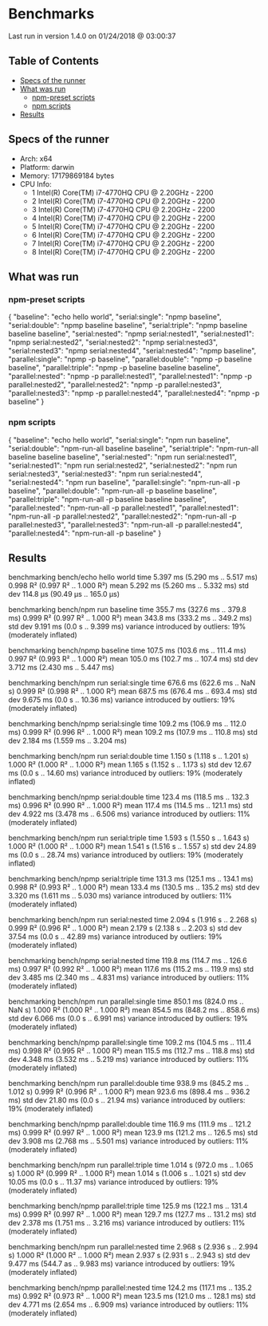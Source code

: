 # Benchmarks

Last run in version 1.4.0 on 01/24/2018 @ 03:00:37

## Table of Contents

* [Specs of the runner](#specs-of-the-runner)
* [What was run](#what-was-run)
  * [npm-preset scripts](#npm-preset-scripts)
  * [npm scripts](#npm-scripts)
* [Results](#results)

## Specs of the runner

* Arch: x64
* Platform: darwin
* Memory: 17179869184 bytes
* CPU Info:
  * 1 Intel(R) Core(TM) i7-4770HQ CPU @ 2.20GHz - 2200
  * 2 Intel(R) Core(TM) i7-4770HQ CPU @ 2.20GHz - 2200
  * 3 Intel(R) Core(TM) i7-4770HQ CPU @ 2.20GHz - 2200
  * 4 Intel(R) Core(TM) i7-4770HQ CPU @ 2.20GHz - 2200
  * 5 Intel(R) Core(TM) i7-4770HQ CPU @ 2.20GHz - 2200
  * 6 Intel(R) Core(TM) i7-4770HQ CPU @ 2.20GHz - 2200
  * 7 Intel(R) Core(TM) i7-4770HQ CPU @ 2.20GHz - 2200
  * 8 Intel(R) Core(TM) i7-4770HQ CPU @ 2.20GHz - 2200

## What was run

### npm-preset scripts

{
  "baseline": "echo hello world",
  "serial:single": "npmp baseline",
  "serial:double": "npmp baseline baseline",
  "serial:triple": "npmp baseline baseline baseline",
  "serial:nested": "npmp serial:nested1",
  "serial:nested1": "npmp serial:nested2",
  "serial:nested2": "npmp serial:nested3",
  "serial:nested3": "npmp serial:nested4",
  "serial:nested4": "npmp baseline",
  "parallel:single": "npmp -p baseline",
  "parallel:double": "npmp -p baseline baseline",
  "parallel:triple": "npmp -p baseline baseline baseline",
  "parallel:nested": "npmp -p parallel:nested1",
  "parallel:nested1": "npmp -p parallel:nested2",
  "parallel:nested2": "npmp -p parallel:nested3",
  "parallel:nested3": "npmp -p parallel:nested4",
  "parallel:nested4": "npmp -p baseline"
}

### npm scripts

{
  "baseline": "echo hello world",
  "serial:single": "npm run baseline",
  "serial:double": "npm-run-all baseline baseline",
  "serial:triple": "npm-run-all baseline baseline baseline",
  "serial:nested": "npm run serial:nested1",
  "serial:nested1": "npm run serial:nested2",
  "serial:nested2": "npm run serial:nested3",
  "serial:nested3": "npm run serial:nested4",
  "serial:nested4": "npm run baseline",
  "parallel:single": "npm-run-all -p baseline",
  "parallel:double": "npm-run-all -p baseline baseline",
  "parallel:triple": "npm-run-all -p baseline baseline baseline",
  "parallel:nested": "npm-run-all -p parallel:nested1",
  "parallel:nested1": "npm-run-all -p parallel:nested2",
  "parallel:nested2": "npm-run-all -p parallel:nested3",
  "parallel:nested3": "npm-run-all -p parallel:nested4",
  "parallel:nested4": "npm-run-all -p baseline"
}

## Results

benchmarking bench/echo hello world
time                 5.397 ms   (5.290 ms .. 5.517 ms)
                     0.998 R²   (0.997 R² .. 1.000 R²)
mean                 5.292 ms   (5.260 ms .. 5.332 ms)
std dev              114.8 μs   (90.49 μs .. 165.0 μs)

benchmarking bench/npm run baseline
time                 355.7 ms   (327.6 ms .. 379.8 ms)
                     0.999 R²   (0.997 R² .. 1.000 R²)
mean                 343.8 ms   (333.2 ms .. 349.2 ms)
std dev              9.191 ms   (0.0 s .. 9.399 ms)
variance introduced by outliers: 19% (moderately inflated)

benchmarking bench/npmp baseline
time                 107.5 ms   (103.6 ms .. 111.4 ms)
                     0.997 R²   (0.993 R² .. 1.000 R²)
mean                 105.0 ms   (102.7 ms .. 107.4 ms)
std dev              3.712 ms   (2.430 ms .. 5.447 ms)

benchmarking bench/npm run serial:single
time                 676.6 ms   (622.6 ms .. NaN s)
                     0.999 R²   (0.998 R² .. 1.000 R²)
mean                 687.5 ms   (676.4 ms .. 693.4 ms)
std dev              9.675 ms   (0.0 s .. 10.36 ms)
variance introduced by outliers: 19% (moderately inflated)

benchmarking bench/npmp serial:single
time                 109.2 ms   (106.9 ms .. 112.0 ms)
                     0.999 R²   (0.996 R² .. 1.000 R²)
mean                 109.2 ms   (107.9 ms .. 110.8 ms)
std dev              2.184 ms   (1.559 ms .. 3.204 ms)

benchmarking bench/npm run serial:double
time                 1.150 s    (1.118 s .. 1.201 s)
                     1.000 R²   (1.000 R² .. 1.000 R²)
mean                 1.165 s    (1.152 s .. 1.173 s)
std dev              12.67 ms   (0.0 s .. 14.60 ms)
variance introduced by outliers: 19% (moderately inflated)

benchmarking bench/npmp serial:double
time                 123.4 ms   (118.5 ms .. 132.3 ms)
                     0.996 R²   (0.990 R² .. 1.000 R²)
mean                 117.4 ms   (114.5 ms .. 121.1 ms)
std dev              4.922 ms   (3.478 ms .. 6.506 ms)
variance introduced by outliers: 11% (moderately inflated)

benchmarking bench/npm run serial:triple
time                 1.593 s    (1.550 s .. 1.643 s)
                     1.000 R²   (1.000 R² .. 1.000 R²)
mean                 1.541 s    (1.516 s .. 1.557 s)
std dev              24.89 ms   (0.0 s .. 28.74 ms)
variance introduced by outliers: 19% (moderately inflated)

benchmarking bench/npmp serial:triple
time                 131.3 ms   (125.1 ms .. 134.1 ms)
                     0.998 R²   (0.993 R² .. 1.000 R²)
mean                 133.4 ms   (130.5 ms .. 135.2 ms)
std dev              3.320 ms   (1.611 ms .. 5.030 ms)
variance introduced by outliers: 11% (moderately inflated)

benchmarking bench/npm run serial:nested
time                 2.094 s    (1.916 s .. 2.268 s)
                     0.999 R²   (0.996 R² .. 1.000 R²)
mean                 2.179 s    (2.138 s .. 2.203 s)
std dev              37.54 ms   (0.0 s .. 42.89 ms)
variance introduced by outliers: 19% (moderately inflated)

benchmarking bench/npmp serial:nested
time                 119.8 ms   (114.7 ms .. 126.6 ms)
                     0.997 R²   (0.992 R² .. 1.000 R²)
mean                 117.6 ms   (115.2 ms .. 119.9 ms)
std dev              3.485 ms   (2.340 ms .. 4.831 ms)
variance introduced by outliers: 11% (moderately inflated)

benchmarking bench/npm run parallel:single
time                 850.1 ms   (824.0 ms .. NaN s)
                     1.000 R²   (1.000 R² .. 1.000 R²)
mean                 854.5 ms   (848.2 ms .. 858.6 ms)
std dev              6.066 ms   (0.0 s .. 6.991 ms)
variance introduced by outliers: 19% (moderately inflated)

benchmarking bench/npmp parallel:single
time                 109.2 ms   (104.5 ms .. 111.4 ms)
                     0.998 R²   (0.995 R² .. 1.000 R²)
mean                 115.5 ms   (112.7 ms .. 118.8 ms)
std dev              4.348 ms   (3.532 ms .. 5.219 ms)
variance introduced by outliers: 11% (moderately inflated)

benchmarking bench/npm run parallel:double
time                 938.9 ms   (845.2 ms .. 1.012 s)
                     0.999 R²   (0.996 R² .. 1.000 R²)
mean                 923.6 ms   (898.4 ms .. 936.2 ms)
std dev              21.80 ms   (0.0 s .. 21.94 ms)
variance introduced by outliers: 19% (moderately inflated)

benchmarking bench/npmp parallel:double
time                 116.9 ms   (111.9 ms .. 121.2 ms)
                     0.999 R²   (0.997 R² .. 1.000 R²)
mean                 123.9 ms   (121.2 ms .. 126.5 ms)
std dev              3.908 ms   (2.768 ms .. 5.501 ms)
variance introduced by outliers: 11% (moderately inflated)

benchmarking bench/npm run parallel:triple
time                 1.014 s    (972.0 ms .. 1.065 s)
                     1.000 R²   (0.999 R² .. 1.000 R²)
mean                 1.014 s    (1.006 s .. 1.021 s)
std dev              10.05 ms   (0.0 s .. 11.37 ms)
variance introduced by outliers: 19% (moderately inflated)

benchmarking bench/npmp parallel:triple
time                 125.9 ms   (122.1 ms .. 131.4 ms)
                     0.999 R²   (0.997 R² .. 1.000 R²)
mean                 129.7 ms   (127.7 ms .. 131.2 ms)
std dev              2.378 ms   (1.751 ms .. 3.216 ms)
variance introduced by outliers: 11% (moderately inflated)

benchmarking bench/npm run parallel:nested
time                 2.968 s    (2.936 s .. 2.994 s)
                     1.000 R²   (1.000 R² .. 1.000 R²)
mean                 2.937 s    (2.931 s .. 2.943 s)
std dev              9.477 ms   (544.7 as .. 9.983 ms)
variance introduced by outliers: 19% (moderately inflated)

benchmarking bench/npmp parallel:nested
time                 124.2 ms   (117.1 ms .. 135.2 ms)
                     0.992 R²   (0.973 R² .. 1.000 R²)
mean                 123.5 ms   (121.0 ms .. 128.1 ms)
std dev              4.771 ms   (2.654 ms .. 6.909 ms)
variance introduced by outliers: 11% (moderately inflated)
